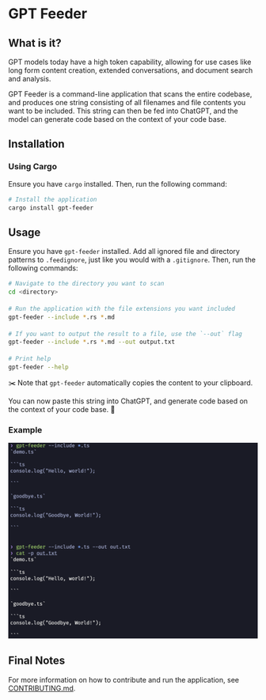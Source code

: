 # GPT Feeder

## What is it?

GPT models today have a high token capability, allowing for use cases like long form content creation, extended conversations, and document search and analysis.

GPT Feeder is a command-line application that scans the entire codebase, and produces one string consisting of all filenames and file contents you want to be included. This string can then be fed into ChatGPT, and the model can generate code based on the context of your code base.

## Installation

### Using Cargo

Ensure you have `cargo` installed. Then, run the following command:

```bash
# Install the application
cargo install gpt-feeder
```

## Usage

Ensure you have `gpt-feeder` installed. Add all ignored file and directory patterns to `.feedignore`, just like you would with a `.gitignore`. Then, run the following commands:

```bash
# Navigate to the directory you want to scan
cd <directory>

# Run the application with the file extensions you want included
gpt-feeder --include *.rs *.md

# If you want to output the result to a file, use the `--out` flag
gpt-feeder --include *.rs *.md --out output.txt

# Print help
gpt-feeder --help
```

✂️ Note that `gpt-feeder` automatically copies the content to your clipboard.

You can now paste this string into ChatGPT, and generate code based on the context of your code base. 🚀

### Example

![Demo](/static/demo.png)

## Final Notes

For more information on how to contribute and run the application, see [CONTRIBUTING.md](CONTRIBUTING.md).
